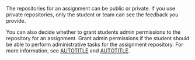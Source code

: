 The repositories for an assignment can be public or private. If you use private repositories, only the student or team can see the feedback you provide.

You can also decide whether to grant students admin permissions to the repository for an assignment. Grant admin permissions if the student should be able to perform administrative tasks for the assignment repository. For more information, see [AUTOTITLE](/repositories/creating-and-managing-repositories/about-repositories#about-repository-visibility) and [AUTOTITLE](/organizations/managing-user-access-to-your-organizations-repositories/managing-repository-roles/repository-roles-for-an-organization).
